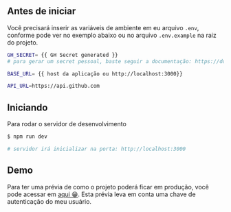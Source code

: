 ## Antes de iniciar

Você precisará inserir as variáveis de ambiente em eu arquivo `.env`, conforme pode ver no exemplo abaixo ou no arquivo `.env.example` na raiz do projeto.

```bash
GH_SECRET= {{ GH Secret generated }}
# para gerar um secret pessoal, baste seguir a documentação: https://docs.github.com/pt/rest/authentication/authenticating-to-the-rest-api?apiVersion=2022-11-28

BASE_URL= {{ host da aplicação ou http://localhost:3000}}

API_URL=https://api.github.com
```

## Iniciando

Para rodar o servidor de desenvolvimento

```bash
$ npm run dev

# servidor irá inicializar na porta: http://localhost:3000
```


## Demo

Para ter uma prévia de como o projeto poderá ficar em produção, você pode acessar em [aqui 😁](https://repo-hub-pi.vercel.app/).
Esta prévia leva em conta uma chave de autenticação do meu usuário.

